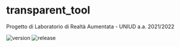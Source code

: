 # transparent_tool

Progetto di Laboratorio di Realtà Aumentata - UNIUD a.a. 2021/2022

![version](https://user-images.githubusercontent.com/85477443/172361412-2ab5afe1-88ce-461a-baf6-e1d0c99b868c.svg)
![release](https://user-images.githubusercontent.com/85477443/172361422-956d4931-ec03-4a0c-8e76-c38f72210420.svg)

